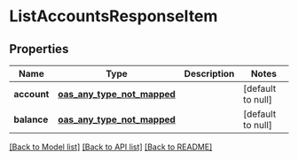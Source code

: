 # ListAccountsResponseItem
## Properties

| Name | Type | Description | Notes |
|------------ | ------------- | ------------- | -------------|
| **account** | [**oas_any_type_not_mapped**](.md) |  | [default to null] |
| **balance** | [**oas_any_type_not_mapped**](.md) |  | [default to null] |

[[Back to Model list]](../README.md#documentation-for-models) [[Back to API list]](../README.md#documentation-for-api-endpoints) [[Back to README]](../README.md)

